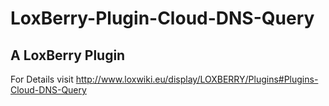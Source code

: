 # LoxBerry-Plugin-Cloud-DNS-Query
A LoxBerry Plugin
-
For Details visit http://www.loxwiki.eu/display/LOXBERRY/Plugins#Plugins-Cloud-DNS-Query
